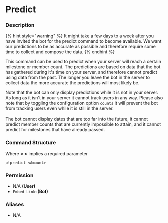 # Predict

### Description

{% hint style="warning" %}
It might take a few days to a week after you have invited the bot for the predict command to become available. We want our predictions to be as accurate as possible and therefore require some time to collect and compose the data.
{% endhint %}

This command can be used to predict when your server will reach a certain milestone or member count. The predictions are based on data that the bot has gathered during it's time on your server, and therefore cannot predict using data from the past. The longer you leave the bot in the server to collect data the more accurate the predictions will most likely be.

Note that the bot can only display predictions while it is not in your server. As long as it isn't in your server it cannot track users in any way. Please also note that by toggling the configuration option `counts` it will prevent the bot from tracking users even while it is still in the server.\
\
The bot cannot display dates that are too far into the future, it cannot predict member counts that are currently impossible to attain, and it cannot predict for milestones that have already passed.

### Command Structure

Where **< >** implies a required parameter

```
p!predict <Amount>
```

### **Permission**

* N/A **(User)**
* `Embed Links`**(Bot)**

### Aliases

* N/A
